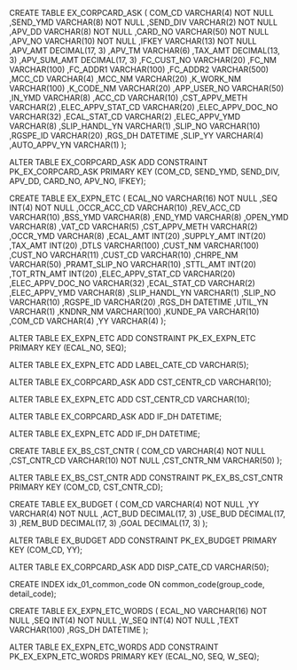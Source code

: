 CREATE TABLE EX_CORPCARD_ASK (
	 COM_CD            VARCHAR(4) NOT NULL
	,SEND_YMD          VARCHAR(8) NOT NULL
	,SEND_DIV          VARCHAR(2) NOT NULL
	,APV_DD            VARCHAR(8) NOT NULL
	,CARD_NO           VARCHAR(50) NOT NULL
	,APV_NO            VARCHAR(10) NOT NULL
	,IFKEY             VARCHAR(13) NOT NULL
	,APV_AMT           DECIMAL(17, 3)
	,APV_TM            VARCHAR(6)
	,TAX_AMT           DECIMAL(13, 3)
	,APV_SUM_AMT       DECIMAL(17, 3)
	,FC_CUST_NO        VARCHAR(20)
	,FC_NM             VARCHAR(100)
	,FC_ADDR1          VARCHAR(100)
	,FC_ADDR2          VARCHAR(500)
	,MCC_CD            VARCHAR(4)
	,MCC_NM            VARCHAR(20)
	,K_WORK_NM         VARCHAR(100)
	,K_CODE_NM         VARCHAR(20)
	,APP_USER_NO       VARCHAR(50)
	,IN_YMD            VARCHAR(8)
	,ACC_CD            VARCHAR(10)
	,CST_APPV_METH     VARCHAR(2)
	,ELEC_APPV_STAT_CD VARCHAR(20)
	,ELEC_APPV_DOC_NO  VARCHAR(32)
	,ECAL_STAT_CD      VARCHAR(2)
	,ELEC_APPV_YMD     VARCHAR(8)
	,SLIP_HANDL_YN     VARCHAR(1)
	,SLIP_NO           VARCHAR(10)
	,RGSPE_ID          VARCHAR(20)
	,RGS_DH            DATETIME
	,SLIP_YY           VARCHAR(4)
	,AUTO_APPV_YN      VARCHAR(1)
);

ALTER TABLE EX_CORPCARD_ASK ADD CONSTRAINT PK_EX_CORPCARD_ASK PRIMARY KEY (COM_CD, SEND_YMD, SEND_DIV, APV_DD, CARD_NO, APV_NO, IFKEY);

CREATE TABLE EX_EXPN_ETC (
	 ECAL_NO            VARCHAR(16) NOT NULL
	,SEQ                INT(4) NOT NULL
	,OCCR_ACC_CD        VARCHAR(10)
	,REV_ACC_CD         VARCHAR(10)
	,BSS_YMD            VARCHAR(8)
	,END_YMD            VARCHAR(8)
	,OPEN_YMD           VARCHAR(8)
	,VAT_CD             VARCHAR(5)
	,CST_APPV_METH      VARCHAR(2)
	,OCCR_YMD           VARCHAR(8)
	,ECAL_AMT           INT(20)
	,SUPPLY_AMT         INT(20)
	,TAX_AMT            INT(20)
	,DTLS               VARCHAR(100)
	,CUST_NM            VARCHAR(100)
	,CUST_NO            VARCHAR(11)
	,CUST_CD            VARCHAR(10)
	,CHRPE_NM           VARCHAR(50)
	,PRAMT_SLIP_NO      VARCHAR(10)
	,STTL_AMT           INT(20)
	,TOT_RTN_AMT        INT(20)
	,ELEC_APPV_STAT_CD  VARCHAR(20)
	,ELEC_APPV_DOC_NO   VARCHAR(32)
	,ECAL_STAT_CD       VARCHAR(2)
	,ELEC_APPV_YMD      VARCHAR(8)
	,SLIP_HANDL_YN      VARCHAR(1)
	,SLIP_NO            VARCHAR(10)
	,RGSPE_ID           VARCHAR(20)
	,RGS_DH             DATETIME
	,UTIL_YN            VARCHAR(1)
	,KNDNR_NM           VARCHAR(100)
	,KUNDE_PA           VARCHAR(10)
	,COM_CD             VARCHAR(4)
	,YY                 VARCHAR(4)
);

ALTER TABLE EX_EXPN_ETC ADD CONSTRAINT PK_EX_EXPN_ETC PRIMARY KEY (ECAL_NO, SEQ);

ALTER TABLE EX_EXPN_ETC ADD LABEL_CATE_CD VARCHAR(5);

ALTER TABLE EX_CORPCARD_ASK ADD CST_CENTR_CD VARCHAR(10);

ALTER TABLE EX_EXPN_ETC ADD CST_CENTR_CD VARCHAR(10);

ALTER TABLE EX_CORPCARD_ASK ADD IF_DH DATETIME;

ALTER TABLE EX_EXPN_ETC ADD IF_DH DATETIME;

CREATE TABLE EX_BS_CST_CNTR (
	 COM_CD            VARCHAR(4) NOT NULL
	,CST_CNTR_CD       VARCHAR(10) NOT NULL
	,CST_CNTR_NM       VARCHAR(50)
);

ALTER TABLE EX_BS_CST_CNTR ADD CONSTRAINT PK_EX_BS_CST_CNTR PRIMARY KEY (COM_CD, CST_CNTR_CD);

CREATE TABLE EX_BUDGET (
	 COM_CD            VARCHAR(4) NOT NULL
	,YY                VARCHAR(4) NOT NULL
	,ACT_BUD           DECIMAL(17, 3)
	,USE_BUD           DECIMAL(17, 3)
	,REM_BUD           DECIMAL(17, 3)
	,GOAL              DECIMAL(17, 3)
);

ALTER TABLE EX_BUDGET ADD CONSTRAINT PK_EX_BUDGET PRIMARY KEY (COM_CD, YY);

ALTER TABLE EX_CORPCARD_ASK ADD DISP_CATE_CD VARCHAR(50);

CREATE INDEX idx_01_common_code ON common_code(group_code, detail_code);

CREATE TABLE EX_EXPN_ETC_WORDS (
	 ECAL_NO            VARCHAR(16) NOT NULL
	,SEQ                INT(4) NOT NULL
	,W_SEQ              INT(4) NOT NULL
	,TEXT               VARCHAR(100)
	,RGS_DH             DATETIME
);

ALTER TABLE EX_EXPN_ETC_WORDS ADD CONSTRAINT PK_EX_EXPN_ETC_WORDS PRIMARY KEY (ECAL_NO, SEQ, W_SEQ);